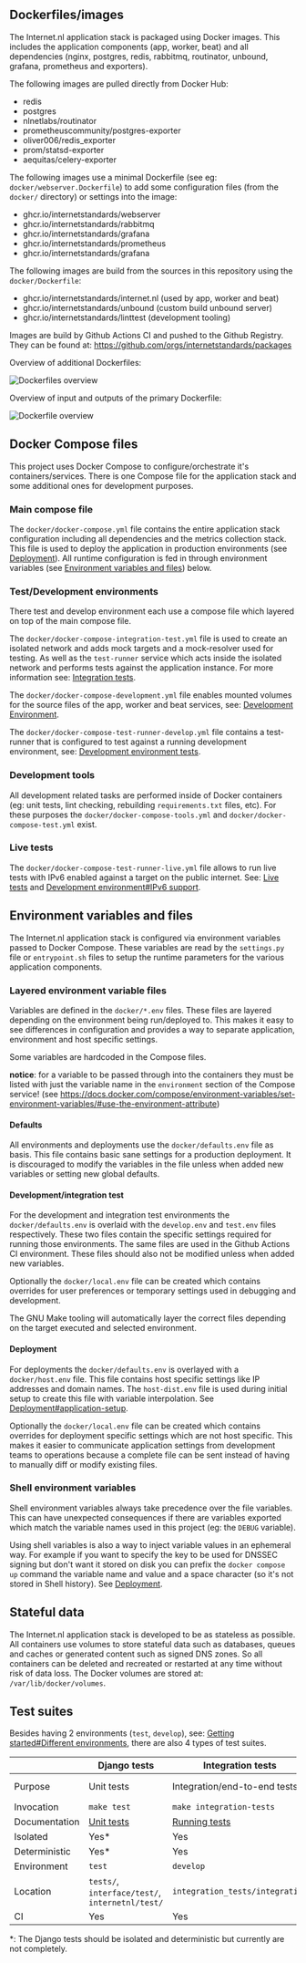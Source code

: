 ## Dockerfiles/images

The Internet.nl application stack is packaged using Docker images. This includes the application components (app, worker, beat) and all dependencies (nginx, postgres, redis, rabbitmq, routinator, unbound, grafana, prometheus and exporters).

The following images are pulled directly from Docker Hub:

  - redis
  - postgres
  - nlnetlabs/routinator
  - prometheuscommunity/postgres-exporter
  - oliver006/redis_exporter
  - prom/statsd-exporter
  - aequitas/celery-exporter

The following images use a minimal Dockerfile (see eg: `docker/webserver.Dockerfile`) to add some configuration files  (from the `docker/` directory) or settings into the image:

  - ghcr.io/internetstandards/webserver
  - ghcr.io/internetstandards/rabbitmq
  - ghcr.io/internetstandards/grafana
  - ghcr.io/internetstandards/prometheus
  - ghcr.io/internetstandards/grafana

The following images are build from the sources in this repository using the `docker/Dockerfile`:

  - ghcr.io/internetstandards/internet.nl (used by app, worker and beat)
  - ghcr.io/internetstandards/unbound (custom build unbound server)
  - ghcr.io/internetstandards/linttest (development tooling)

Images are build by Github Actions CI and pushed to the Github Registry. They can be found at: https://github.com/orgs/internetstandards/packages

Overview of additional Dockerfiles:

![Dockerfiles overview](images/dockerfiles.png)

Overview of input and outputs of the primary Dockerfile:

![Dockerfile overview](images/dockerfile.png)

## Docker Compose files

This project uses Docker Compose to configure/orchestrate it's containers/services. There is one Compose file for the application stack and some additional ones for development purposes.

### Main compose file

The `docker/docker-compose.yml` file contains the entire application stack configuration including all dependencies and the metrics collection stack. This file is used to deploy the application in production environments (see [Deployment](Docker-deployment.md)). All runtime configuration is fed in through environment variables (see [Environment variables and files](Docker-architecture.md#environment-variables-and-files)) below.

### Test/Development  environments

There test and develop environment each use a compose file which layered on top of the main compose file.

The `docker/docker-compose-integration-test.yml` file is used to create an isolated network and adds mock targets and a mock-resolver used for testing. As well as the `test-runner` service which acts inside the isolated network and performs tests against the application instance. For more information see: [Integration tests](Docker-integration-tests.md).

The `docker/docker-compose-development.yml` file enables mounted volumes for the source files of the app, worker and beat services, see: [Development Environment](Docker-development-environment.md).

The `docker/docker-compose-test-runner-develop.yml` file contains a test-runner that is configured to test against a running development environment, see: [Development environment tests](Docker-development-environment.md#development-environment-tests).

### Development tools

All development related tasks are performed inside of Docker containers (eg: unit tests, lint checking, rebuilding `requirements.txt` files, etc). For these purposes the `docker/docker-compose-tools.yml` and `docker/docker-compose-test.yml` exist.

### Live tests

The `docker/docker-compose-test-runner-live.yml` file allows to run live tests with IPv6 enabled against a target on the public internet. See: [Live tests](Docker-live-tests.md) and [Development environment#IPv6 support](Docker-development-environment.md#ipv6-support).

## Environment variables and files

The Internet.nl application stack is configured via environment variables passed to Docker Compose. These variables are read by the `settings.py` file or `entrypoint.sh` files to setup the runtime parameters for the various application components.

### Layered environment variable files

Variables are defined in the `docker/*.env` files. These files are layered depending on the environment being run/deployed to. This makes it easy to see differences in configuration and provides a way to separate application, environment and host specific settings.

Some variables are hardcoded in the Compose files.

**notice**: for a variable to be passed through into the containers they must be listed with just the variable name in the `environment` section of the Compose service! (see https://docs.docker.com/compose/environment-variables/set-environment-variables/#use-the-environment-attribute)

#### Defaults

All environments and deployments use the `docker/defaults.env` file as basis. This file contains basic sane settings for a production deployment. It is discouraged to modify the variables in the file unless when added new variables or setting new global defaults.

#### Development/integration test

For the development and integration test environments the `docker/defaults.env` is overlaid with the `develop.env` and `test.env` files respectively. These two files contain the specific settings required for running those environments. The same files are used in the Github Actions CI environment. These files should also not be modified unless when added new variables.

Optionally the `docker/local.env` file can be created which contains overrides for user preferences or temporary settings used in debugging and development.

The GNU Make tooling will automatically layer the correct files depending on the target executed and selected environment.

#### Deployment

For deployments the `docker/defaults.env` is overlayed with a `docker/host.env` file. This file contains host specific settings like IP addresses and domain names. The `host-dist.env` file is used during initial setup to create this file with variable interpolation. See [Deployment#application-setup](Docker-deployment.md#application-setup).

Optionally the `docker/local.env` file can be created which contains overrides for deployment specific settings which are not host specific. This makes it easier to communicate application settings from development teams to operations because a complete file can be sent instead of having to manually diff or modify existing files.

### Shell environment variables

Shell environment variables always take precedence over the file variables. This can have unexpected consequences if there are variables exported which match the variable names used in this project (eg: the `DEBUG` variable).

Using shell variables is also a way to inject variable values in an ephemeral way. For example if you want to specify the key to be used for DNSSEC signing but don't want it stored on disk you can prefix the `docker compose up` command the variable name and value and a space character (so it's not stored in Shell history). See [Deployment](Docker-deployment.md).

## Stateful data

The Internet.nl application stack is developed to be as stateless as possible. All containers use volumes to store stateful data such as databases, queues and caches or generated content such as signed DNS zones. So all containers can be deleted and recreated or restarted at any time without risk of data loss. The Docker volumes are stored at: `/var/lib/docker/volumes`.

## Test suites

Besides having 2 environments (`test`, `develop`), see: [Getting started#Different environments](Docker-getting-started.md#different-environments), there are also 4 types of test suites.

|               | Django tests                                               | Integration tests                                          | Development tests                                                             | Live tests                                                                  |
|---------------|------------------------------------------------------------|------------------------------------------------------------|-------------------------------------------------------------------------------|-----------------------------------------------------------------------------|
| Purpose       | Unit tests                                                 | Integration/end-to-end tests                               | Validate development environment                                              | Validate live deployments                                                   |
| Invocation    | `make test`                                                | `make integration-tests`                                   | `make develop-tests`                                                          | `make live-tests`                                                           |
| Documentation | [Unit tests](Docker-development-environment.md#unit-tests) | [Running tests](Docker-integration-tests.md#running-tests) | [Unit tests](Docker-development-environment.md#development-environment-tests) | [Testing your installation](Docker-deployment.md#testing-your-installation) |
| Isolated      | Yes*                                                       | Yes                                                        | No                                                                            | N/A                                                                         |
| Deterministic | Yes*                                                       | Yes                                                        | No                                                                            | No                                                                          |
| Environment   | `test`                                                     | `develop`                                                  | `develop`                                                                     | N/A                                                                         |
| Location      | `tests/`, `interface/test/`, `internetnl/test/`            | `integration_tests/integration`                            | `integration_tests/develop`                                                   | `integration_tests/live`                                                    |
| CI            | Yes                                                        | Yes                                                        | Yes                                                                           | No                                                                          |

*: The Django tests should be isolated and deterministic but currently are not completely.
